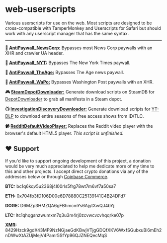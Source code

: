 # web-userscripts

Various userscripts for use on the web. Most scripts are designed to be cross-compatible with TamperMonkey and Userscripts for Safari but should work with any userscript manager that has the same syntax.

---

**:newspaper: [AntiPaywall_NewsCorp:](PaywallBypasses/AntiPaywall_NewsCorp.js)** Bypasses most News Corp paywalls with an XHR and crawler UA header.

**:newspaper: [AntiPaywall_NYT:](PaywallBypasses/AntiPaywall_NYT.js)** Bypasses The New York Times paywall.

**:newspaper: [AntiPaywall_TheAge:](PaywallBypasses/AntiPaywall_TheAge.js)** Bypasses The Age news paywall.

**:newspaper: [AntiPaywall_WaPo:](PaywallBypasses/AntiPaywall_WaPo.js)** Bypasses Washington Post paywalls with an XHR.

**:video_game: [SteamDepotDownloader:](SteamDepotDownloader/SteamDepotDownloader.js)** Generate download scripts on SteamDB for [DepotDownloader](https://github.com/SteamRE/DepotDownloader) to grab all manifests in a Steam depot.

**:tv: [InvestigationDiscoveryDownloader:](InvestigationDiscoveryDownloader/InvestigationDiscoveryDownloader.js)** Generate download scripts for [YT-DLP](https://github.com/yt-dlp/yt-dlp) to download entire seasons of free access shows from ID/TLC.

**:video_camera: [RedditDefaultVideoPlayer:](RedditDefaultVideoPlayer/RedditDefaultVideoPlayer.js)** Replaces the Reddit video player with the browser's default HTML5 player. *This script is unfinished.*

## :heart: Support

If you'd like to support ongoing development of this project, a donation would be very much appreciated to help me dedicate more of my time to this and other projects. I accept direct crypto donations via any of the addresses below or through [Coinbase Commerce](https://commerce.coinbase.com/checkout/bb4f7665-bfdc-4c22-9fc8-78299010b1c8).

**BTC:** bc1q6kqv5u2368j4l00rls5frg78wt7m6vf7a50sa7

**ETH:** 0x704fb3fD106D00e6D78880C25139141C4B24DFd7

**DOGE:** D6MZp3HMZQA6gFBhmcmYs6AjytXwQJ4bYj

**LTC:** ltc1qhqgsnzwumxm7q3u3m4rj0zcvwcvcvhqqrke07p

**XMR:** 8429Hzck9gdX43MF9NzNGjaeGdKBwjVTjgGDQfXKV6WxfSGubxuBi6mEh2nDWwXtAZUjMejV4Pamr5SfYp96QJZNEQecMqS
